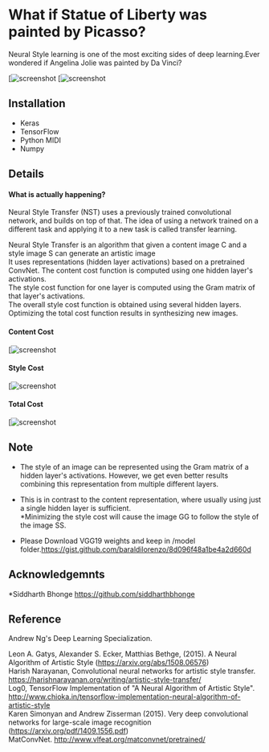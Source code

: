 # What if Statue of Liberty was painted by Picasso?

Neural Style learning is one of the most exciting sides of deep learning.Ever wondered if Angelina Jolie was painted by Da Vinci?

[![screenshot](https://github.com/siddharthbhonge/Neural_Style_transfer/tree/master/images/demo2.png)
[![screenshot](https://github.com/siddharthbhonge/Neural_Style_transfer/tree/master/images/demo1.png)
## Installation

 - Keras
 - TensorFlow
 - Python MIDI
 -  Numpy

## Details

  #### What is actually happening?
  
  Neural Style Transfer (NST) uses a previously trained convolutional network, and builds on top of that. The idea of using a network trained on a different task and applying it to a new task is called transfer learning.  <br />

 Neural Style Transfer is an algorithm that given a content image C and a style image S can generate an artistic image  <br />
 It uses representations (hidden layer activations) based on a pretrained ConvNet.
 The content cost function is computed using one hidden layer's activations.<br />
 The style cost function for one layer is computed using the Gram matrix of that layer's activations. <br />
 The overall style cost function is obtained using several hidden layers.<br/>
 Optimizing the total cost function results in synthesizing new images.<br />
  
  

  ####  Content Cost
[![screenshot](https://github.com/siddharthbhonge/Neural_Style_transfer/tree/master/images/content_cost.png)

  



 #### Style Cost

[![screenshot](https://github.com/siddharthbhonge/Neural_Style_transfer/tree/master/images/style_cost.png)

 #### Total Cost

[![screenshot](https://github.com/siddharthbhonge/Neural_Style_transfer/tree/master/images/total_cost.png)


## Note

* The style of an image can be represented using the Gram matrix of a hidden layer's activations. However, we get even better results combining this representation from multiple different layers.<br /> 
* This is in contrast to the content representation, where usually using just a single hidden layer is sufficient.<br />
*Minimizing the style cost will cause the image GG to follow the style of the image SS. <br />
 
* Please Download VGG19 weights and keep in /model folder.https://gist.github.com/baraldilorenzo/8d096f48a1be4a2d660d
## Acknowledgemnts 

*Siddharth Bhonge https://github.com/siddharthbhonge 




## Reference

Andrew Ng's Deep Learning Specialization.<br />


 Leon A. Gatys, Alexander S. Ecker, Matthias Bethge, (2015). A Neural Algorithm of Artistic Style (https://arxiv.org/abs/1508.06576)<br />
 Harish Narayanan, Convolutional neural networks for artistic style transfer. https://harishnarayanan.org/writing/artistic-style-transfer/<br />
 Log0, TensorFlow Implementation of "A Neural Algorithm of Artistic Style". http://www.chioka.in/tensorflow-implementation-neural-algorithm-of-artistic-style<br />
 Karen Simonyan and Andrew Zisserman (2015). Very deep convolutional networks for large-scale image recognition (https://arxiv.org/pdf/1409.1556.pdf)<br />
 MatConvNet. http://www.vlfeat.org/matconvnet/pretrained/<br />


